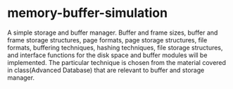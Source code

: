 # memory-buffer-simulation
A simple storage and buffer manager. Buffer and frame sizes, buffer and frame storage structures, 
page formats, page storage structures, file formats, buffering techniques, hashing techniques, 
file storage structures, and interface functions for the disk space and buffer modules will be implemented. 
The particular technique is chosen from the material covered in class(Advanced Database) that are relevant 
to buffer and storage manager.
